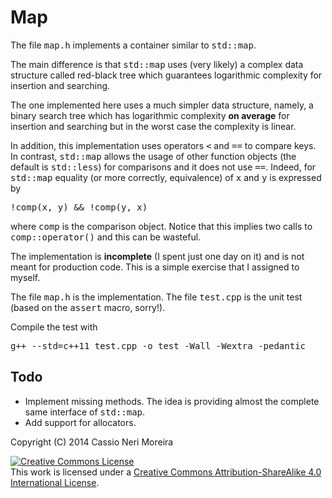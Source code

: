 Map
===

The file <tt>map.h</tt> implements a container similar to <tt>std::map</tt>.

The main difference is that <tt>std::map</tt> uses (very likely) a complex data
structure called red-black tree which guarantees logarithmic complexity for
insertion and searching.

The one implemented here uses a much simpler data structure, namely, a binary
search tree which has logarithmic complexity <b>on average</b> for insertion and
searching but in the worst case the complexity is linear.

In addition, this implementation uses operators <tt>&lt;</tt> and <tt>==</tt>
to compare keys. In contrast, <tt>std::map</tt> allows the usage of other
function objects (the default is <tt>std::less</tt>) for comparisons and it
does not use <tt>==</tt>. Indeed, for <tt>std::map</tt> equality (or more
correctly, equivalence) of <tt>x</tt> and <tt>y</tt> is expressed by

<pre>!comp(x, y) && !comp(y, x)</pre>

where <tt>comp</tt> is the comparison object. Notice that this implies two
calls to <tt>comp::operator()</tt> and this can be wasteful.

The implementation is <b>incomplete</b> (I spent just one day on it) and is not
meant for production code. This is a simple exercise that I assigned to myself.

The file <tt>map.h</tt> is the implementation.
The file <tt>test.cpp</tt> is the unit test (based on the <tt>assert</tt> macro,
sorry!).

Compile the test with

<pre>g++ --std=c++11 test.cpp -o test -Wall -Wextra -pedantic</pre>

Todo
---

<ul>
<li>
Implement missing methods. The idea is providing almost the complete same interface
of  <tt>std::map</tt>.
</li>
<li>
Add support for allocators.
</li>
</ul>

Copyright (C) 2014 Cassio Neri Moreira
</p><p>
<a rel="license" href="http://creativecommons.org/licenses/by-sa/4.0/"><img alt="Creative Commons License" style="border-width:0" src="http://i.creativecommons.org/l/by-sa/4.0/88x31.png" /></a><br />This work is licensed under a <a rel="license" href="http://creativecommons.org/licenses/by-sa/4.0/">Creative Commons Attribution-ShareAlike 4.0 International License</a>.
</p>

